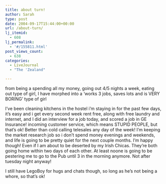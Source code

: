```yaml
---
title: about turn!
author: Sarah
type: post
date: 2004-09-17T15:44:00+00:00
url: /about-turn/
lj_itemid:
  - 608
lj_permalink:
  - '#/155811.html'
post_views_count:
  - 638
categories:
  - LiveJournal
  - "The 'Zealand"

---
```

from being a spending all my money, going out 4/5 nights a week, eating out type of girl, I have morphed into a &#8216;works 3 jobs, saves lots and is VERY BORING&#8217; type of girl

I&#8217;ve been cleaning kitchens in the hostel i&#8217;m staying in for the past few days, it&#8217;s easy and i get every second week rent free, along with free laundry and internet, and I did an interview for a job today, and scored a job in GE Insurance! incoming customer service, which means STUPID PEOPLE, but that&#8217;s ok! Better than cold calling telesales any day of the week! I&#8217;m keeping the market research job so i don&#8217;t spend money evenings and weekends, and life is going to be pretty quiet for the next couple months. I&#8217;m happy though! Even if I am about to be deserted by my Irish Chicas. They&#8217;re both going home within two days of each other. At least noone is going to be pestering me to go to the Pub until 3 in the morning anymore. Not after tuesday night anyway!
  
I still have LegoBoy for hugs and chats though, so long as he&#8217;s not being a whore, so that&#8217;s ok!